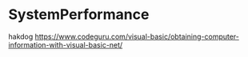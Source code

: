 # SystemPerformance
hakdog
https://www.codeguru.com/visual-basic/obtaining-computer-information-with-visual-basic-net/

